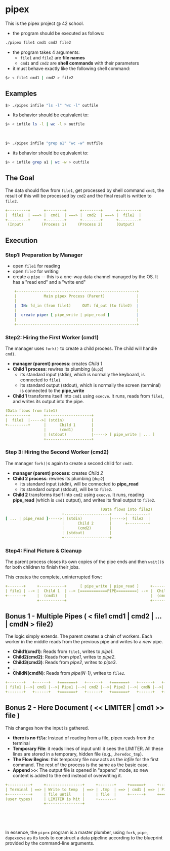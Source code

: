 # pipex

This is the pipex project @ 42 school.

- the program should be executed as follows:
```bash
./pipex file1 cmd1 cmd2 file2
```
- the program takes 4 arguments:
  - `file1` and `file2` are **file names**
  - `cmd1` and `cmd2` are **shell commands** with their parameters
- it must behave exactly like the following shell command:
```bash
$> < file1 cmd1 | cmd2 > file2
```

## Examples

```bash
$> ./pipex infile "ls -l" "wc -l" outfile
```
- Its behavior should be equivalent to:
```bash
$> < infile ls -l | wc -l > outfile
```

<BR>

```bash
$> ./pipex infile "grep a1" "wc -w" outfile
```
- its behavior should be equivalent to:
```bash
$> < infile grep a1 | wc -w > outfile
```

## The Goal

The data should flow from `file1`, get processed by shell command `cmd1`, the result of this will be processed by `cmd2` and the final result is written to `file2`.

```yaml
+---------+      +--------+      +--------+      +---------+
|  file1  | ===> |  cmd1  | ===> |  cmd2  | ===> |  file2  |
+---------+      +--------+      +--------+      +---------+
 (Input)        (Process 1)     (Process 2)      (Output)
```

## Execution

### Step1: Preparation by Manager
- open `file1` for reading
- open `file2` for writing
- create a `pipe` -- this is a one-way data channel managed by the OS. It has a "read end" and a "write end"

```yaml
    +-----------------------------------------------------+
    |            Main pipex Process (Parent)              |
    |                                                     |
    |  IN: fd_in (from file1)     OUT: fd_out (to file2)  |
    |                                                     |
    |  create pipe: [ pipe_write | pipe_read ]            |
    |                                                     |
    +-----------------------------------------------------+
```

### Step2: Hiring the First Worker (cmd1)

The manager uses `fork()` to create a child process. The child will handle `cmd1`.

- **manager (parent) process**: creates *Child 1*
- **Child 1 process**: rewires its plumbing (`dup2`)
  - its standard input (stdin), which is normally the keyboard, is connected to `file1`
  - its standard output (stdout), which is normally the screen (terminal) is connected to the **pipe_write**
- **Child 1** transforms itself into `cmd1` using `execve`. It runs, reads from `file1`, and writes its output into the pipe.

```yaml
(Data flows from file1)
+---------+      +--------------------+
|  file1  |----->| (stdin)            |
+---------+      |      Child 1       |
                 |      (cmd1)        |
                 | (stdout)           |-----> [ pipe_write | ... ]
                 +--------------------+
```

### Step 3: Hiring the Second Worker (cmd2)

The manager `fork()`s again to create a second child for `cmd2`.

- **manager (parent) process**: creates *Child 2*
- **Child 2 process**: rewires its plumbing (`dup2`)
  - its standard input (stdin), will be connected to **pipe_read**
  - its standard output (stdout), will be to `file2`.
- **Child 2** transforms itself into `cmd2` using `execve`. It runs, reading **pipe_read** (which is `cmd1` output), and writes its final output to `file2`.

```yaml
                                          (Data flows into file2)
                         +--------------------+      +---------+
[ ... | pipe_read ]----->| (stdin)            |----->|  file2  |
                         |      Child 2       |      +---------+
                         |      (cmd2)        |
                         | (stdout)           |
                         +--------------------+
```

### Step4: Final Picture & Cleanup

The parent process closes its own copies of the pipe ends and then `wait()`s for both children to finish their jobs.

This creates the complete, uninterrupted flow:

```yaml
+-------+     +-----------+      [ pipe_write | pipe_read ]     +-----------+     +-------+
| file1 | --> |  Child 1  | --> [============PIPE=========] --> |  Child 2  | --> | file2 |
+-------+     |  (cmd1)   |                                     |  (cmd2)   |     +-------+
              +-----------+                                     +-----------+
```

## Bonus 1 - Multiple Pipes ( < file1 cmd1 | cmd2 | ... | cmdN > file2)

The logic simply extends. The parent creates a chain of workers. Each worker in the middle reads from the previous pipe and writes to a *new* pipe.

- **Child1(cmd1)**: Reads from `file1`, writes to *pipe1*.
- **Child2(cmd2)**: Reads from *pipe1*, writes to *pipe2*.
- **Child3(cmd3)**: Reads from *pipe2*, writes to *pipe3*.
- ...
- **ChildN(cmdN)**: Reads from *pipe(N-1)*, writes to `file2`.

```yaml
+-------+   +------+   +=======+   +------+   +=======+   +------+   +-------+
| file1 |-->| cmd1 |-->| Pipe1 |-->| cmd2 |-->| Pipe2 |-->| cmdN |-->| file2 |
+-------+   +------+   +=======+   +------+   +=======+   +------+   +-------+
```

## Bonus 2 - Here Document ( << LIMITER | cmd1 >> file )

This changes how the input is gathered.

- **there is no `file`**: Instead of reading from a file, pipex reads from the terminal
- **Temporary File**: it reads lines of input until it sees the LIMITER. All these lines are stored in a temporary, hidden file (e.g., .`heredoc_tmp`).
- **The Flow Begins**: this temporary file now acts as the *infile* for the first command. The rest of the process is the same as the basic case.
- **Append >>**: The output file is opened in "append" mode, so new content is added to the end instead of overwriting it.

```yaml
+----------+     +----------------+     +-------+     +======+     +------+     +------+
| Terminal | ==> | Write to temp  | ==> | .tmp  | ==> | cmd1 | ==> | Pipe | ==> | cmd2 |
+----------+     | file until     |     | file  |     +------+     +======+     +------+
(user types)     | LIMITER is hit |     +-------+                                  |
                 +----------------+                                                v
                                                                               +--------+
                                                                               | file   |
                                                                               |(append)|
                                                                               +--------+
```

In essence, the `pipex` program is a master plumber, using `fork`, `pipe`, `dupexecve` as its tools to construct a data pipeline according to the blueprint provided by the command-line arguments.

